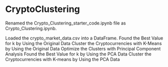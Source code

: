 # CryptoClustering

Renamed the Crypto_Clustering_starter_code.ipynb file as Crypto_Clustering.ipynb.

Loaded the crypto_market_data.csv into a DataFrame.
Found the Best Value for k by Using the Original Data
Cluster the Cryptocurrencies with K-Means by Using the Original Data 
Optimize the Clusters with Principal Component Analysis
Found the Best Value for k by Using the PCA Data
Cluster the Cryptocurrencies with K-means by Using the PCA Data 
